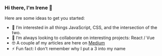 ### Hi there, I'm Irene 👋

Here are some ideas to get you started:

- 🔭  I’m interested in all things JavaScript, CSS, and the intersection of the two.
- 👯  I’m always looking to collaborate on interesting projects: React / Vue
- 🤓 A couple af my articles are here on [Medium](https://medium.com/@irenetomaini1)
- ⚡  Fun fact: I don't remember why I put a 3 into my name
